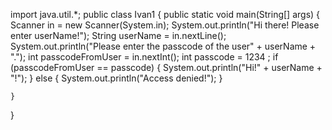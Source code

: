 import java.util.*;
public class Ivan1 
{
	public static void main(String[] args)
	{
		Scanner in = new Scanner(System.in);
		System.out.println("Hi there! Please enter userName!");
		String userName = in.nextLine();
		System.out.println("Please enter the passcode of the user" + userName + ".");
		int passcodeFromUser = in.nextInt();
		int passcode = 1234 ;
		if (passcodeFromUser == passcode)
		{
		System.out.println("Hi!" + userName + "!");
		}
		else
		{
			System.out.println("Access denied!");
		}
		
	}
	
}
